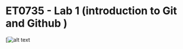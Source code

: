 # ET0735 - Lab 1 (introduction to Git and Github )
[![alt text](https://scontent.fsin17-1.fna.fbcdn.net/v/t39.30808-1/313133613_660813665406240_1390490171067779974_n.jpg?stp=dst-jpg_s200x200_tt6&_nc_cat=108&ccb=1-7&_nc_sid=2d3e12&_nc_ohc=LzFUaKjVvzwQ7kNvwFgFIs_&_nc_oc=Admj69jliEqlIavIz1qk2qr2NAcfH_r3S-gfUWH5Qp02IsB3GzR6k3ayGYVphAJMduk&_nc_zt=24&_nc_ht=scontent.fsin17-1.fna&_nc_gid=VRD79EYRU86yPCWQ229uvw&oh=00_AfJ65-7mpVu-HFBLeYMvAKTCoMUoyGInXqzAHYa7zAny_w&oe=68379E1A)
